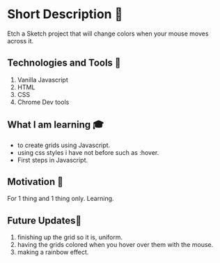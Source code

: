 # Short Description 🎲
Etch a Sketch project that will change colors when your mouse moves across it.

## Technologies and Tools 🔧
1. Vanilla Javascript
2. HTML
3. CSS
4. Chrome Dev tools

## What I am learning 🎓
- to create grids using Javascript.
- using css styles i have not before such as :hover.
- First steps in Javascript.

## Motivation 🧠
For 1 thing and 1 thing only. Learning.

## Future Updates🔮
1. finishing up the grid so it is, uniform.
2. having the grids colored when you hover over them with the mouse.
3. making a rainbow effect.
